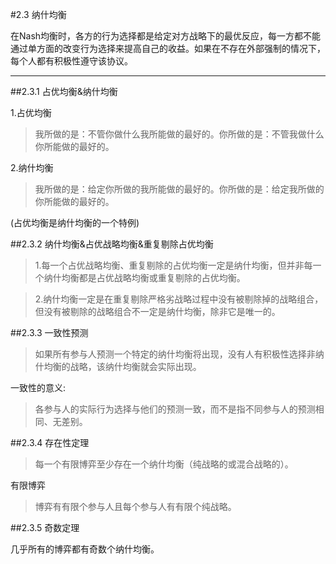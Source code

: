 
#2.3 纳什均衡

在Nash均衡时，各方的行为选择都是给定对方战略下的最优反应，每一方都不能通过单方面的改变行为选择来提高自己的收益。如果在不存在外部强制的情况下，每个人都有积极性遵守该协议。

***

##2.3.1 占优均衡&纳什均衡

1.占优均衡

>我所做的是：不管你做什么我所能做的最好的。你所做的是：不管我做什么你所能做的最好的。

2.纳什均衡

>我所做的是：给定你所做的我所能做的最好的。你所做的是：给定我所做的你所能做的最好的。

(占优均衡是纳什均衡的一个特例)

##2.3.2 纳什均衡&占优战略均衡&重复剔除占优均衡

>1.每一个占优战略均衡、重复剔除的占优均衡一定是纳什均衡，但并非每一个纳什均衡都是占优战略均衡或重复剔除的占优均衡。

>2.纳什均衡一定是在重复剔除严格劣战略过程中没有被剔除掉的战略组合，但没有被剔除的战略组合不一定是纳什均衡，除非它是唯一的。

##2.3.3 一致性预测

>如果所有参与人预测一个特定的纳什均衡将出现，没有人有积极性选择非纳什均衡的战略，该纳什均衡就会实际出现。

一致性的意义:

>各参与人的实际行为选择与他们的预测一致，而不是指不同参与人的预测相同、无差别。

##2.3.4 存在性定理

>每一个有限博弈至少存在一个纳什均衡（纯战略的或混合战略的）。

有限博弈

>博弈有有限个参与人且每个参与人有有限个纯战略。

##2.3.5 奇数定理

几乎所有的博弈都有奇数个纳什均衡。

